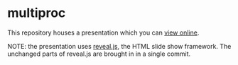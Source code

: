 # multiproc

This repository houses a presentation which you can
[view online](http://tbnorth.github.io/multiproc).

NOTE: the presentation uses [reveal.js](http://lab.hakim.se/reveal-js/),
the HTML slide show framework.  The unchanged parts of reveal.js are
brought in in a single commit.
